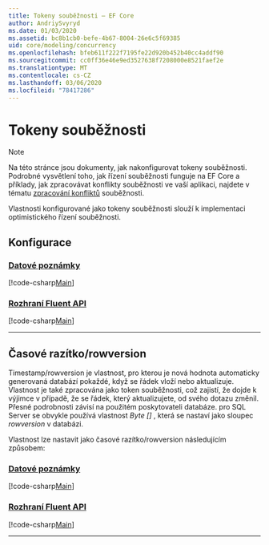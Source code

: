 ```yaml
---
title: Tokeny souběžnosti – EF Core
author: AndriySvyryd
ms.date: 01/03/2020
ms.assetid: bc8b1cb0-befe-4b67-8004-26e6c5f69385
uid: core/modeling/concurrency
ms.openlocfilehash: bfeb611f222f7195fe22d920b452b40cc4addf90
ms.sourcegitcommit: cc0ff36e46e9ed3527638f7208000e8521faef2e
ms.translationtype: MT
ms.contentlocale: cs-CZ
ms.lasthandoff: 03/06/2020
ms.locfileid: "78417286"
---
```

# <a name="concurrency-tokens"></a>Tokeny souběžnosti

> [!NOTE]
> Na této stránce jsou dokumenty, jak nakonfigurovat tokeny souběžnosti. Podrobné vysvětlení toho, jak řízení souběžnosti funguje na EF Core a příklady, jak zpracovávat konflikty souběžnosti ve vaší aplikaci, najdete v tématu [zpracování konfliktů](../saving/concurrency.md) souběžnosti.

Vlastnosti konfigurované jako tokeny souběžnosti slouží k implementaci optimistického řízení souběžnosti.

## <a name="configuration"></a>Konfigurace

### <a name="data-annotations"></a>[Datové poznámky](#tab/data-annotations)

[!code-csharp[Main](../../../samples/core/Modeling/DataAnnotations/Concurrency.cs?name=Concurrency&highlight=5)]

### <a name="fluent-api"></a>[Rozhraní Fluent API](#tab/fluent-api)

[!code-csharp[Main](../../../samples/core/Modeling/FluentAPI/Concurrency.cs?name=Concurrency&highlight=5)]

***

## <a name="timestamprowversion"></a>Časové razítko/rowversion

Timestamp/rowversion je vlastnost, pro kterou je nová hodnota automaticky generovaná databází pokaždé, když se řádek vloží nebo aktualizuje. Vlastnost je také zpracována jako token souběžnosti, což zajistí, že dojde k výjimce v případě, že se řádek, který aktualizujete, od svého dotazu změnil. Přesné podrobnosti závisí na použitém poskytovateli databáze. pro SQL Server se obvykle používá vlastnost *Byte []* , která se nastaví jako sloupec *rowversion* v databázi.

Vlastnost lze nastavit jako časové razítko/rowversion následujícím způsobem:

### <a name="data-annotations"></a>[Datové poznámky](#tab/data-annotations)

[!code-csharp[Main](../../../samples/core/Modeling/DataAnnotations/Timestamp.cs?name=Timestamp&highlight=7)]

### <a name="fluent-api"></a>[Rozhraní Fluent API](#tab/fluent-api)

[!code-csharp[Main](../../../samples/core/Modeling/FluentAPI/Timestamp.cs?name=Timestamp&highlight=9,17)]

***
